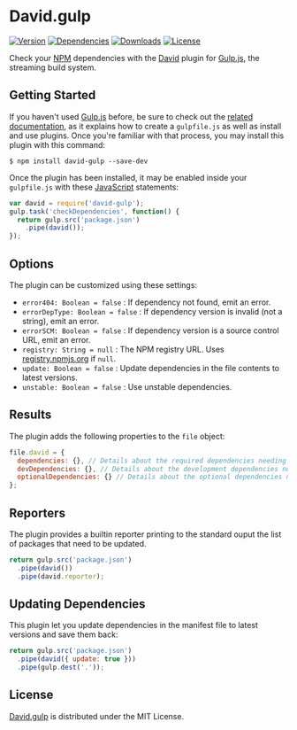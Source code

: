 # David.gulp
[![Version](http://img.shields.io/npm/v/gulp-david.svg?style=flat)](https://www.npmjs.com/package/gulp-david) [![Dependencies](http://img.shields.io/david/cedx/david.gulp.svg?style=flat)](https://david-dm.org/cedx/david.gulp) [![Downloads](http://img.shields.io/npm/dm/gulp-david.svg?style=flat)](https://www.npmjs.com/package/gulp-david) [![License](http://img.shields.io/npm/l/gulp-david.svg?style=flat)](https://github.com/cedx/david.gulp/blob/master/LICENSE.txt)

Check your [NPM](https://www.npmjs.com) dependencies with the [David](https://david-dm.org) plugin for [Gulp.js](http://gulpjs.com), the streaming build system.

## Getting Started
If you haven't used [Gulp.js](http://gulpjs.com) before, be sure to check out the [related documentation](https://github.com/gulpjs/gulp/blob/master/docs/README.md), as it explains how to create a `gulpfile.js` as well as install and use plugins. Once you're familiar with that process, you may install this plugin with this command:

```shell
$ npm install david-gulp --save-dev
```

Once the plugin has been installed, it may be enabled inside your `gulpfile.js` with these [JavaScript](https://developer.mozilla.org/en-US/docs/Web/JavaScript) statements:

```javascript
var david = require('david-gulp');
gulp.task('checkDependencies', function() {
  return gulp.src('package.json')
    .pipe(david());
});

```

## Options
The plugin can be customized using these settings:
- `error404: Boolean = false` : If dependency not found, emit an error.
- `errorDepType: Boolean = false` : If dependency version is invalid (not a string), emit an error.
- `errorSCM: Boolean = false` : If dependency version is a source control URL, emit an error.
- `registry: String = null` : The NPM registry URL. Uses [registry.npmjs.org](https://registry.npmjs.org) if `null`.
- `update: Boolean = false` : Update dependencies in the file contents to latest versions.
- `unstable: Boolean = false` : Use unstable dependencies.

## Results
The plugin adds the following properties to the `file` object:

```javascript
file.david = {
  dependencies: {}, // Details about the required dependencies needing an update.
  devDependencies: {}, // Details about the development dependencies needing an update.
  optionalDependencies: {} // Details about the optional dependencies needing an update.
};
```

## Reporters
The plugin provides a builtin reporter printing to the standard ouput the list of packages that need to be updated.

```javascript
return gulp.src('package.json')
  .pipe(david())
  .pipe(david.reporter);
```

## Updating Dependencies
This plugin let you update dependencies in the manifest file to latest versions and save them back:

```javascript
return gulp.src('package.json')
  .pipe(david({ update: true }))
  .pipe(gulp.dest('.'));
```

## License
[David.gulp](https://www.npmjs.com/package/david-gulp) is distributed under the MIT License.
